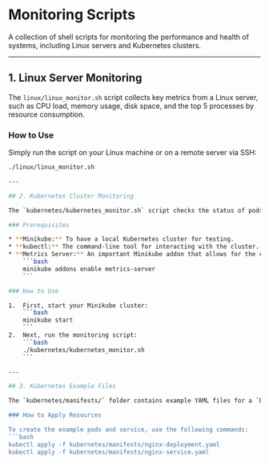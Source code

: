 # Monitoring Scripts

A collection of shell scripts for monitoring the performance and health of systems, including Linux servers and Kubernetes clusters.

---

## 1. Linux Server Monitoring

The `linux/linux_monitor.sh` script collects key metrics from a Linux server, such as CPU load, memory usage, disk space, and the top 5 processes by resource consumption.

### How to Use
Simply run the script on your Linux machine or on a remote server via SSH:

```bash
./linux/linux_monitor.sh

---

## 2. Kubernetes Cluster Monitoring

The `kubernetes/kubernetes_monitor.sh` script checks the status of pods, services, and resource consumption within a Kubernetes cluster.

### Prerequisites

* **Minikube:** To have a local Kubernetes cluster for testing.
* **kubectl:** The command-line tool for interacting with the cluster.
* **Metrics Server:** An important Minikube addon that allows for the collection of CPU and memory metrics. Enable it with the command:
    ```bash
    minikube addons enable metrics-server
    ```

### How to Use

1.  First, start your Minikube cluster:
    ```bash
    minikube start
    ```
2.  Next, run the monitoring script:
    ```bash
    ./kubernetes/kubernetes_monitor.sh
    ```

---

## 3. Kubernetes Example Files

The `kubernetes/manifests/` folder contains example YAML files for a `Deployment` and a `Service`. You can use these files to demonstrate the monitoring script's functionality in a live environment.

### How to Apply Resources

To create the example pods and service, use the following commands:
```bash
kubectl apply -f kubernetes/manifests/nginx-deployment.yaml
kubectl apply -f kubernetes/manifests/nginx-service.yaml
